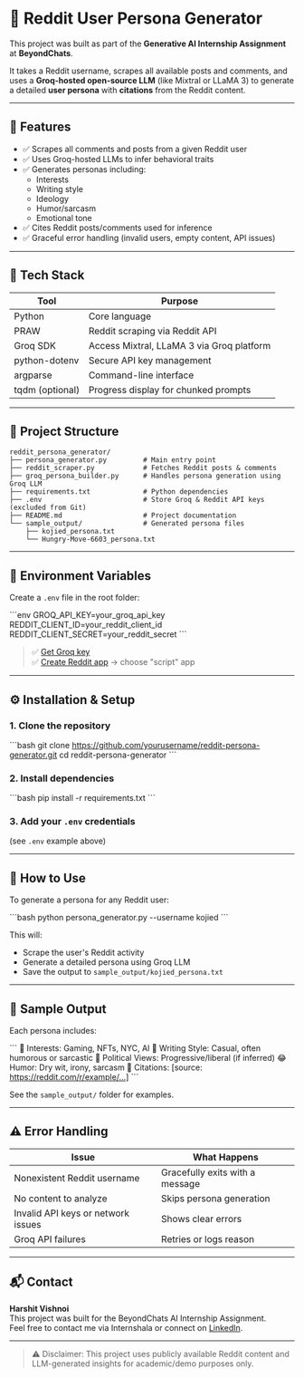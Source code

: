 
# 🧠 Reddit User Persona Generator

This project was built as part of the **Generative AI Internship Assignment** at **BeyondChats**.

It takes a Reddit username, scrapes all available posts and comments, and uses a **Groq-hosted open-source LLM** (like Mixtral or LLaMA 3) to generate a detailed **user persona** with **citations** from the Reddit content.

---

## 🚀 Features

- ✅ Scrapes all comments and posts from a given Reddit user
- ✅ Uses Groq-hosted LLMs to infer behavioral traits
- ✅ Generates personas including:
  - Interests
  - Writing style
  - Ideology
  - Humor/sarcasm
  - Emotional tone
- ✅ Cites Reddit posts/comments used for inference
- ✅ Graceful error handling (invalid users, empty content, API issues)

---

## 🧰 Tech Stack

| Tool            | Purpose                                     |
|-----------------|---------------------------------------------|
| Python          | Core language                              |
| PRAW            | Reddit scraping via Reddit API             |
| Groq SDK        | Access Mixtral, LLaMA 3 via Groq platform  |
| python-dotenv   | Secure API key management                  |
| argparse        | Command-line interface                     |
| tqdm (optional) | Progress display for chunked prompts       |

---

## 📁 Project Structure

```
reddit_persona_generator/
├── persona_generator.py         # Main entry point
├── reddit_scraper.py            # Fetches Reddit posts & comments
├── groq_persona_builder.py      # Handles persona generation using Groq LLM
├── requirements.txt             # Python dependencies
├── .env                         # Store Groq & Reddit API keys (excluded from Git)
├── README.md                    # Project documentation
└── sample_output/               # Generated persona files
    ├── kojied_persona.txt
    └── Hungry-Move-6603_persona.txt
```

---

## 🔐 Environment Variables

Create a `.env` file in the root folder:

\`\`\`env
GROQ_API_KEY=your_groq_api_key
REDDIT_CLIENT_ID=your_reddit_client_id
REDDIT_CLIENT_SECRET=your_reddit_secret
\`\`\`

> ✅ [Get Groq key](https://console.groq.com)  
> ✅ [Create Reddit app](https://www.reddit.com/prefs/apps) → choose "script" app

---

## ⚙️ Installation & Setup

### 1. Clone the repository

\`\`\`bash
git clone https://github.com/yourusername/reddit-persona-generator.git
cd reddit-persona-generator
\`\`\`

### 2. Install dependencies

\`\`\`bash
pip install -r requirements.txt
\`\`\`

### 3. Add your `.env` credentials

(see `.env` example above)

---

## 🧪 How to Use

To generate a persona for any Reddit user:

\`\`\`bash
python persona_generator.py --username kojied
\`\`\`

This will:
- Scrape the user's Reddit activity
- Generate a detailed persona using Groq LLM
- Save the output to `sample_output/kojied_persona.txt`

---

## 📄 Sample Output

Each persona includes:

\`\`\`
🎯 Interests: Gaming, NFTs, NYC, AI
🧠 Writing Style: Casual, often humorous or sarcastic
💬 Political Views: Progressive/liberal (if inferred)
😂 Humor: Dry wit, irony, sarcasm
📎 Citations: [source: https://reddit.com/r/example/...]
\`\`\`

See the `sample_output/` folder for examples.

---

## ⚠️ Error Handling

| Issue                                | What Happens                               |
|-------------------------------------|--------------------------------------------|
| Nonexistent Reddit username         | Gracefully exits with a message            |
| No content to analyze               | Skips persona generation                   |
| Invalid API keys or network issues  | Shows clear errors                         |
| Groq API failures                   | Retries or logs reason                     |

---

## 📬 Contact

**Harshit Vishnoi**  
This project was built for the BeyondChats AI Internship Assignment.  
Feel free to contact me via Internshala or connect on [LinkedIn](https://linkedin.com/in/harshitvishnoi-ai).

---

> ⚠️ Disclaimer: This project uses publicly available Reddit content and LLM-generated insights for academic/demo purposes only.

